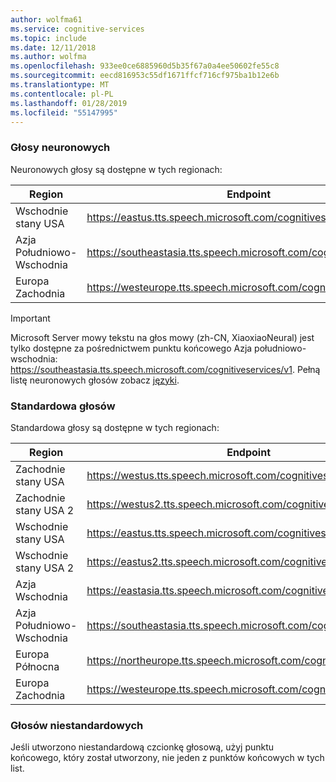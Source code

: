```yaml
---
author: wolfma61
ms.service: cognitive-services
ms.topic: include
ms.date: 12/11/2018
ms.author: wolfma
ms.openlocfilehash: 933ee0ce6885960d5b35f67a0a4ee50602fe55c8
ms.sourcegitcommit: eecd816953c55df1671ffcf716cf975ba1b12e6b
ms.translationtype: MT
ms.contentlocale: pl-PL
ms.lasthandoff: 01/28/2019
ms.locfileid: "55147995"
---
```

### <a name="neural-voices"></a>Głosy neuronowych

Neuronowych głosy są dostępne w tych regionach:

| Region | Endpoint |
|--------|----------|
| Wschodnie stany USA | https://eastus.tts.speech.microsoft.com/cognitiveservices/v1 |
| Azja Południowo-Wschodnia | https://southeastasia.tts.speech.microsoft.com/cognitiveservices/v1 |
| Europa Zachodnia | https://westeurope.tts.speech.microsoft.com/cognitiveservices/v1 |

> [!IMPORTANT]
> Microsoft Server mowy tekstu na głos mowy (zh-CN, XiaoxiaoNeural) jest tylko dostępne za pośrednictwem punktu końcowego Azja południowo-wschodnia: https://southeastasia.tts.speech.microsoft.com/cognitiveservices/v1. Pełną listę neuronowych głosów zobacz [języki](../articles/cognitive-services/speech-service/language-support.md).

### <a name="standard-voices"></a>Standardowa głosów

Standardowa głosy są dostępne w tych regionach:

| Region | Endpoint |
|--------|----------|
| Zachodnie stany USA | https://westus.tts.speech.microsoft.com/cognitiveservices/v1 |
| Zachodnie stany USA 2 | https://westus2.tts.speech.microsoft.com/cognitiveservices/v1 |
| Wschodnie stany USA | https://eastus.tts.speech.microsoft.com/cognitiveservices/v1 |
| Wschodnie stany USA 2 | https://eastus2.tts.speech.microsoft.com/cognitiveservices/v1 |
| Azja Wschodnia | https://eastasia.tts.speech.microsoft.com/cognitiveservices/v1 |
| Azja Południowo-Wschodnia | https://southeastasia.tts.speech.microsoft.com/cognitiveservices/v1 |
| Europa Północna | https://northeurope.tts.speech.microsoft.com/cognitiveservices/v |
| Europa Zachodnia | https://westeurope.tts.speech.microsoft.com/cognitiveservices/v1 |

### <a name="custom-voices"></a>Głosów niestandardowych

Jeśli utworzono niestandardową czcionkę głosową, użyj punktu końcowego, który został utworzony, nie jeden z punktów końcowych w tych list.

